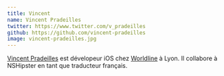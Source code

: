 ```yaml
---
title: Vincent 
name: Vincent Pradeilles
twitter: https://www.twitter.com/v_pradeilles
github: https://github.com/vincent-pradeilles
image: vincent-pradeilles.jpg
---
```


[Vincent Pradeilles](https://www.twitter.com/v_pradeilles) est dévelopeur iOS chez [Worldline](https://worldline.com) à Lyon. Il collabore à NSHipster en tant que traducteur français.
